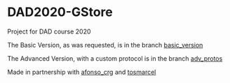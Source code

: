 # DAD2020-GStore
Project for DAD course 2020

The Basic Version, as was requested, is in the branch [basic_version](https://github.com/Beu-Wolf/DAD2020-GStore/tree/basic_version)

The Advanced Version, with a custom protocol is in the branch [adv_protos](https://github.com/Beu-Wolf/DAD2020-GStore/tree/adv_protos)

Made in partnership with [afonso_crg](https://github.com/afonsocrg) and [tosmarcel](https://github.com/tosmarcel)
